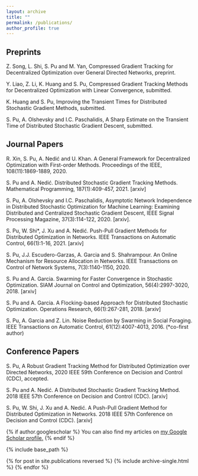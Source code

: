 ```yaml
---
layout: archive
title: ""
permalink: /publications/
author_profile: true
---
```


Preprints
-----
Z. Song, L. Shi, S. Pu and M. Yan, Compressed Gradient Tracking for Decentralized Optimization over General Directed Networks, preprint.

Y. Liao, Z. Li, K. Huang and S. Pu, Compressed Gradient Tracking Methods for Decentralized Optimization with Linear Convergence, submitted.

K. Huang and S. Pu, Improving the Transient Times for Distributed Stochastic Gradient Methods, submitted.

S. Pu, A. Olshevsky and I.C. Paschalidis, A Sharp Estimate on the Transient Time of Distributed Stochastic Gradient Descent,  submitted.

Journal Papers
-----
R. Xin, S. Pu, A. Nedić and U. Khan. A General Framework for Decentralized Optimization with First-order Methods. Proceedings of the IEEE, 108(11):1869-1889, 2020.

S. Pu and A. Nedić. Distributed Stochastic Gradient Tracking Methods. Mathematical Programming, 187(1):409-457, 2021. [arxiv]

S. Pu, A. Olshevsky and I.C. Paschalidis, Asymptotic Network Independence in Distributed Stochastic Optimization for Machine Learning: Examining Distributed and Centralized Stochastic Gradient Descent, IEEE Signal Processing Magazine, 37(3):114-122, 2020. [arxiv].

S. Pu, W. Shi*, J. Xu and A. Nedić. Push-Pull Gradient Methods for Distributed Optimization in Networks. IEEE Transactions on Automatic Control, 66(1):1-16, 2021. [arxiv]

S. Pu, J.J. Escudero-Garzas, A. Garcia and S. Shahrampour. An Online Mechanism for Resource Allocation in Networks. IEEE Transactions on Control of Network Systems, 7(3):1140-1150, 2020.

S. Pu and A. Garcia. Swarming for Faster Convergence in Stochastic Optimization. SIAM Journal on Control and Optimization, 56(4):2997-3020, 2018. [arxiv]

S. Pu and A. Garcia. A Flocking-based Approach for Distributed Stochastic Optimization. Operations Research, 66(1):267-281, 2018. [arxiv]

S. Pu, A. Garcia and Z. Lin. Noise Reduction by Swarming in Social Foraging. IEEE Transactions on Automatic Control, 61(12):4007-4013, 2016.
(*co-first author)

Conference Papers
-----
S. Pu, A Robust Gradient Tracking Method for Distributed Optimization over Directed Networks,  2020 IEEE 59th Conference on Decision and Control (CDC), accepted.

S. Pu and A. Nedić. A Distributed Stochastic Gradient Tracking Method. 2018 IEEE 57th Conference on Decision and Control (CDC). [arxiv]

S. Pu, W. Shi, J. Xu and A. Nedić. A Push-Pull Gradient Method for Distributed Optimization in Networks. 2018 IEEE 57th Conference on Decision and Control (CDC). [arxiv]

{% if author.googlescholar %}
  You can also find my articles on <u><a href="{{author.googlescholar}}">my Google Scholar profile</a>.</u>
{% endif %}

{% include base_path %}

{% for post in site.publications reversed %}
  {% include archive-single.html %}
{% endfor %}
